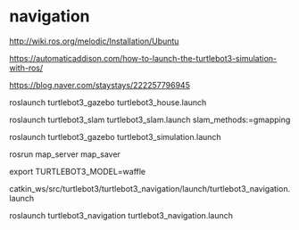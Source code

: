 # navigation

http://wiki.ros.org/melodic/Installation/Ubuntu

https://automaticaddison.com/how-to-launch-the-turtlebot3-simulation-with-ros/

https://blog.naver.com/staystays/222257796945




roslaunch turtlebot3_gazebo turtlebot3_house.launch

roslaunch turtlebot3_slam turtlebot3_slam.launch slam_methods:=gmapping


roslaunch turtlebot3_gazebo turtlebot3_simulation.launch

rosrun map_server map_saver




export TURTLEBOT3_MODEL=waffle

catkin_ws/src/turtlebot3/turtlebot3_navigation/launch/turtlebot3_navigation.launch


roslaunch turtlebot3_navigation turtlebot3_navigation.launch

